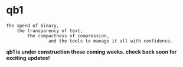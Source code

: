 # qb1

    The speed of binary,
        the transparency of text,
            the compactness of compression,
                    and the tools to manage it all with confidence.

**qb1 is under construction these coming weeks.  check back soon for exciting updates!**

